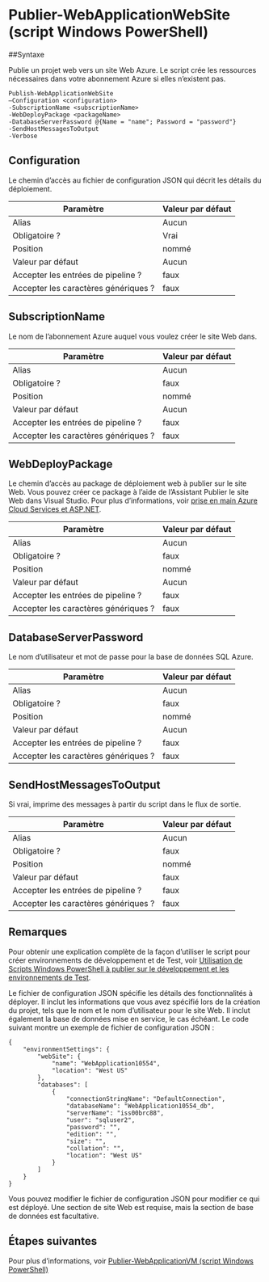 <properties
   pageTitle="Publier-WebApplicationWebSite (script Windows PowerShell) | Microsoft Azure"
   description="Découvrez comment publier un projet web sur un site Web Azure. Ce script crée les ressources nécessaires dans votre abonnement Azure si elles n’existent pas."
   services="visual-studio-online"
   documentationCenter="na"
   authors="TomArcher"
   manager="douge"
   editor="" />
<tags
   ms.service="multiple"
   ms.devlang="dotnet"
   ms.topic="article"
   ms.tgt_pltfrm="na"
   ms.workload="multiple"
   ms.date="08/15/2016"
   ms.author="tarcher" />

# <a name="publish-webapplicationwebsite-windows-powershell-script"></a>Publier-WebApplicationWebSite (script Windows PowerShell)

##<a name="syntax"></a>Syntaxe

Publie un projet web vers un site Web Azure. Le script crée les ressources nécessaires dans votre abonnement Azure si elles n’existent pas.

    Publish-WebApplicationWebSite
    –Configuration <configuration>
    -SubscriptionName <subscriptionName>
    -WebDeployPackage <packageName>
    -DatabaseServerPassword @{Name = "name"; Password = "password"}
    -SendHostMessagesToOutput
    -Verbose


## <a name="configuration"></a>Configuration

Le chemin d’accès au fichier de configuration JSON qui décrit les détails du déploiement.

|Paramètre|Valeur par défaut|
|---|---|
|Alias|Aucun|
|Obligatoire ?|Vrai|
|Position|nommé|
|Valeur par défaut|Aucun|
|Accepter les entrées de pipeline ?|faux|
|Accepter les caractères génériques ?|faux|

## <a name="subscriptionname"></a>SubscriptionName

Le nom de l’abonnement Azure auquel vous voulez créer le site Web dans.

|Paramètre|Valeur par défaut|
|---|---|
|Alias|Aucun|
|Obligatoire ?|faux|
|Position|nommé|
|Valeur par défaut|Aucun|
|Accepter les entrées de pipeline ?|faux|
|Accepter les caractères génériques ?|faux|

## <a name="webdeploypackage"></a>WebDeployPackage

Le chemin d’accès au package de déploiement web à publier sur le site Web. Vous pouvez créer ce package à l’aide de l’Assistant Publier le site Web dans Visual Studio. Pour plus d’informations, voir [prise en main Azure Cloud Services et ASP.NET](http://go.microsoft.com/fwlink/p/?LinkID=623089).

|Paramètre|Valeur par défaut|
|---|---|
|Alias|Aucun|
|Obligatoire ?|faux|
|Position|nommé|
|Valeur par défaut|Aucun|
|Accepter les entrées de pipeline ?|faux|
|Accepter les caractères génériques ?|faux|

## <a name="databaseserverpassword"></a>DatabaseServerPassword

Le nom d’utilisateur et mot de passe pour la base de données SQL Azure.

|Paramètre|Valeur par défaut|
|---|---|
|Alias|Aucun|
|Obligatoire ?|faux|
|Position|nommé|
|Valeur par défaut|Aucun|
|Accepter les entrées de pipeline ?|faux|
|Accepter les caractères génériques ?|faux|

## <a name="sendhostmessagestooutput"></a>SendHostMessagesToOutput

Si vrai, imprime des messages à partir du script dans le flux de sortie.

|Paramètre|Valeur par défaut|
|---|---|
|Alias|Aucun|
|Obligatoire ?|faux|
|Position|nommé|
|Valeur par défaut|faux|
|Accepter les entrées de pipeline ?|faux|
|Accepter les caractères génériques ?|faux|

## <a name="remarks"></a>Remarques

Pour obtenir une explication complète de la façon d’utiliser le script pour créer environnements de développement et de Test, voir [Utilisation de Scripts Windows PowerShell à publier sur le développement et les environnements de Test](vs-azure-tools-publishing-using-powershell-scripts.md).

Le fichier de configuration JSON spécifie les détails des fonctionnalités à déployer. Il inclut les informations que vous avez spécifié lors de la création du projet, tels que le nom et le nom d’utilisateur pour le site Web. Il inclut également la base de données mise en service, le cas échéant. Le code suivant montre un exemple de fichier de configuration JSON :

    {
        "environmentSettings": {
            "webSite": {
                "name": "WebApplication10554",
                "location": "West US"
            },
            "databases": [
                {
                    "connectionStringName": "DefaultConnection",
                    "databaseName": "WebApplication10554_db",
                    "serverName": "iss00brc88",
                    "user": "sqluser2",
                    "password": "",
                    "edition": "",
                    "size": "",
                    "collation": "",
                    "location": "West US"
                }
            ]
        }
    }

Vous pouvez modifier le fichier de configuration JSON pour modifier ce qui est déployé. Une section de site Web est requise, mais la section de base de données est facultative.

## <a name="next-steps"></a>Étapes suivantes

Pour plus d’informations, voir [Publier-WebApplicationVM (script Windows PowerShell)](vs-azure-tools-publish-webapplicationvm.md)
